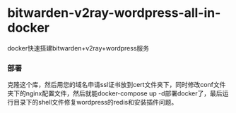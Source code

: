 # bitwarden-v2ray-wordpress-all-in-docker
docker快速搭建bitwarden+v2ray+wordpress服务

### 部署 
克隆这个库，然后用您的域名申请ssl证书放到cert文件夹下，同时修改conf文件夹下的nginx配置文件，然后就能docker-compose up -d部署docker了，最后运行目录下的shell文件修复wordpress的redis和安装插件问题。
